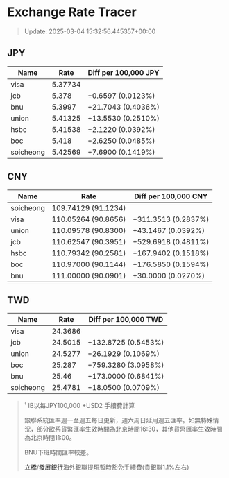 # Exchange Rate Tracer

> Update: 2025-03-04 15:32:56.445357+00:00

## JPY

| Name      |    Rate | Diff per 100,000 JPY   |
|-----------|---------|------------------------|
| visa      | 5.37734 |                        |
| jcb       | 5.378   | +0.6597 (0.0123%)      |
| bnu       | 5.3997  | +21.7043 (0.4036%)     |
| union     | 5.41325 | +13.5530 (0.2510%)     |
| hsbc      | 5.41538 | +2.1220 (0.0392%)      |
| boc       | 5.418   | +2.6250 (0.0485%)      |
| soicheong | 5.42569 | +7.6900 (0.1419%)      |

## CNY

| Name      | Rate                | Diff per 100,000 CNY   |
|-----------|---------------------|------------------------|
| soicheong | 109.74129	(91.1234) |                        |
| visa      | 110.05264	(90.8656) | +311.3513 (0.2837%)    |
| union     | 110.09578	(90.8300) | +43.1467 (0.0392%)     |
| jcb       | 110.62547	(90.3951) | +529.6918 (0.4811%)    |
| hsbc      | 110.79342	(90.2581) | +167.9402 (0.1518%)    |
| boc       | 110.97000	(90.1144) | +176.5850 (0.1594%)    |
| bnu       | 111.00000	(90.0901) | +30.0000 (0.0270%)     |

## TWD

| Name      |    Rate | Diff per 100,000 TWD   |
|-----------|---------|------------------------|
| visa      | 24.3686 |                        |
| jcb       | 24.5015 | +132.8725 (0.5453%)    |
| union     | 24.5277 | +26.1929 (0.1069%)     |
| boc       | 25.287  | +759.3280 (3.0958%)    |
| bnu       | 25.46   | +173.0000 (0.6841%)    |
| soicheong | 25.4781 | +18.0500 (0.0709%)     |


> ¹ IB以每JPY100,000 +USD2 手續費計算
>
> 銀聯系統匯率週一至週五每日更新，週六周日延用週五匯率。如無特殊情況，部分歐系貨幣匯率生效時間為北京時間16:30，其他貨幣匯率生效時間為北京時間11:00。
>
> BNU下班時間匯率較差。
>
> [立橋](https://www.wlbank.com.mo/uploads/ueditor/file/20181211/1544536513900230.pdf)/[發展銀行](https://www.mdb.com.mo/Service_Charges_20230728.pdf)海外銀聯提現暫時豁免手續費(貴銀聯1.1%左右)

